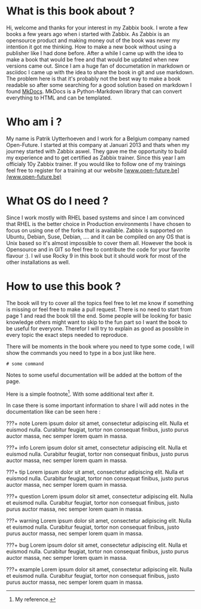 # What is this book about ?

Hi, welcome and thanks for your interest in my Zabbix book. I wrote a few books a few years ago when i started with Zabbix.
As Zabbix is an opensource product and making money out of the book was never my intention it got me thinking. 
How to make a new book without using a publisher like I had done before.
After a while I came up with the idea to make a book that would be free and that would be updated when new versions came out.
Since I am a huge fan of documetation in markdown or asciidoc I came up with the idea to share the book in git and use markdown.
The problem here is that it's probably not the best way to make a book readable so after some searching for a good solution based on markdown I found [MkDocs](www.mkdocs.org). MkDocs is a Python-Markdown library that can convert everything to HTML and can be templated.


# Who am i ?

My name is Patrik Uytterhoeven and I work for a Belgium company named Open-Future. I started at this company at Januari 2013 and thats
when my journey started with Zabbix aswel. They gave me the opportunity to build my experience and to get certified as Zabbix trainer.
Since this year I am officialy 10y Zabbix trainer. If you would like to follow one of my trainings feel free to register for a training at our website [www.open-future.be](www.open-future.be)

# What OS do I need ?

Since I work mostly with RHEL based systems and since I am convinced that RHEL is the better choice in Production environments I have chosen to focus on using one of the forks that is available. Zabbix is supported on Ubuntu, Debian, Suse, Debian, .... and it can be compiled on any OS that is Unix based so it's almost impossible to cover them all. However the book is Opensource and in GIT so feel free to contribute the code for your favorite flavour :). I wil use Rocky 9 in this book but it should work for most of the other installations as well.


# How to use this book ?

The book will try to cover all the topics feel free to let me know if something is missing or feel free to make a pull request. 
There is no need to start from page 1 and read the book till the end. Some people will be looking for basic knowledge others might want to skip to the fun part so I want the book to be useful for everyone. Therefor I will try to explain as good as possible in every topic the exact steps needed to reproduce.
 
There will be moments in the book where you need to type some code, I will show the commands you need to type in a box just like here.

```
# some command 
```

Notes to some useful documentation will be added at the bottom of the page.


Here is a simple footnote[^1]. With some additional text after it.

[^1]: My reference.


In case there is some important information to share I will add notes in the documentation like can be seen here :

???+ note
    Lorem ipsum dolor sit amet, consectetur adipiscing elit. Nulla et euismod nulla. Curabitur feugiat, tortor non consequat finibus, justo purus auctor massa, nec semper lorem quam in massa.

???+ info
    Lorem ipsum dolor sit amet, consectetur adipiscing elit. Nulla et euismod nulla. Curabitur feugiat, tortor non consequat finibus, justo purus auctor massa, nec semper lorem quam in massa.

???+ tip
    Lorem ipsum dolor sit amet, consectetur adipiscing elit. Nulla et euismod nulla. Curabitur feugiat, tortor non consequat finibus, justo purus auctor massa, nec semper lorem quam in massa.

???+ question
    Lorem ipsum dolor sit amet, consectetur adipiscing elit. Nulla et euismod nulla. Curabitur feugiat, tortor non consequat finibus, justo purus auctor massa, nec semper lorem quam in massa.

???+ warning
    Lorem ipsum dolor sit amet, consectetur adipiscing elit. Nulla et euismod nulla. Curabitur feugiat, tortor non consequat finibus, justo purus auctor massa, nec semper lorem quam in massa.

???+ bug
    Lorem ipsum dolor sit amet, consectetur adipiscing elit. Nulla et euismod nulla. Curabitur feugiat, tortor non consequat finibus, justo purus auctor massa, nec semper lorem quam in massa.

???+ example
    Lorem ipsum dolor sit amet, consectetur adipiscing elit. Nulla et euismod nulla. Curabitur feugiat, tortor non consequat finibus, justo purus auctor massa, nec semper lorem quam in massa.


